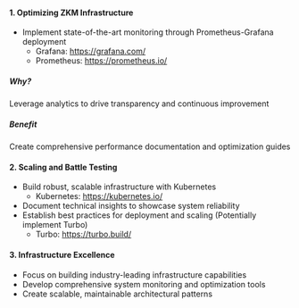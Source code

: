 #### 1. Optimizing ZKM Infrastructure
- Implement state-of-the-art monitoring through Prometheus-Grafana deployment
	- Grafana: https://grafana.com/
	- Prometheus: https://prometheus.io/

##### Why?
 Leverage analytics to drive transparency and continuous improvement
##### Benefit
Create comprehensive performance documentation and optimization guides

#### 2. Scaling and Battle Testing
- Build robust, scalable infrastructure with Kubernetes 
	- Kubernetes: https://kubernetes.io/
- Document technical insights to showcase system reliability
- Establish best practices for deployment and scaling (Potentially implement Turbo)
	- Turbo: https://turbo.build/

#### 3. Infrastructure Excellence
- Focus on building industry-leading infrastructure capabilities
- Develop comprehensive system monitoring and optimization tools
- Create scalable, maintainable architectural patterns

